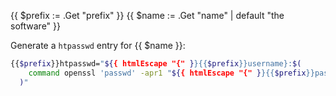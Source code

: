 {{ $prefix := .Get "prefix" }}
{{ $name := .Get "name" | default "the software" }}

Generate a `htpasswd` entry for {{ $name }}:

```bash
{{$prefix}}htpasswd="${{ htmlEscape "{" }}{{$prefix}}username}:$(
    command openssl 'passwd' -apr1 "${{ htmlEscape "{" }}{{$prefix}}password}"
  )"
```
